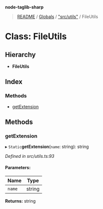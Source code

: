 **node-taglib-sharp**

> [README](../README.md) / [Globals](../globals.md) / ["src/utils"](../modules/_src_utils_.md) / FileUtils

# Class: FileUtils

## Hierarchy

* **FileUtils**

## Index

### Methods

* [getExtension](_src_utils_.fileutils.md#getextension)

## Methods

### getExtension

▸ `Static`**getExtension**(`name`: string): string

*Defined in src/utils.ts:93*

#### Parameters:

Name | Type |
------ | ------ |
`name` | string |

**Returns:** string
